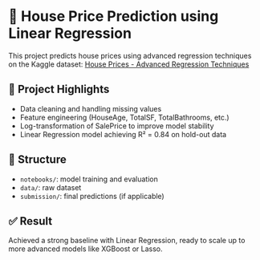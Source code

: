 # 🏡 House Price Prediction using Linear Regression

This project predicts house prices using advanced regression techniques on the Kaggle dataset: [House Prices - Advanced Regression Techniques](https://www.kaggle.com/competitions/house-prices-advanced-regression-techniques)

## 🚀 Project Highlights
- Data cleaning and handling missing values
- Feature engineering (HouseAge, TotalSF, TotalBathrooms, etc.)
- Log-transformation of SalePrice to improve model stability
- Linear Regression model achieving R² = 0.84 on hold-out data

## 📁 Structure
- `notebooks/`: model training and evaluation
- `data/`: raw dataset
- `submission/`: final predictions (if applicable)

## ✅ Result
Achieved a strong baseline with Linear Regression, ready to scale up to more advanced models like XGBoost or Lasso.
